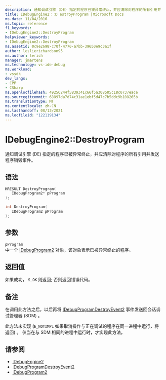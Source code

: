 ```yaml
---
description: 通知调试引擎 (DE) 指定的程序已被异常终止，并应清除对程序的所有引用并发送程序销毁事件。
title: IDebugEngine2：:D estroyProgram |Microsoft Docs
ms.date: 11/04/2016
ms.topic: reference
f1_keywords:
- IDebugEngine2::DestroyProgram
helpviewer_keywords:
- IDebugEngine2::DestroyProgram
ms.assetid: 0c9e2698-c70f-4770-a7bb-39650e9c3a1f
author: leslierichardson95
ms.author: lerich
manager: jmartens
ms.technology: vs-ide-debug
ms.workload:
- vssdk
dev_langs:
- CPP
- CSharp
ms.openlocfilehash: 49256244f5839341c66f5a308505c18c0737eace
ms.sourcegitcommit: 68897da7d74c31ae1ebf5d47c7b5ddc9b108265b
ms.translationtype: MT
ms.contentlocale: zh-CN
ms.lasthandoff: 08/13/2021
ms.locfileid: "122119134"
---
```

# <a name="idebugengine2destroyprogram"></a>IDebugEngine2::DestroyProgram
通知调试引擎 (DE) 指定的程序已被异常终止，并应清除对程序的所有引用并发送程序销毁事件。

## <a name="syntax"></a>语法

```cpp
HRESULT DestroyProgram( 
   IDebugProgram2* pProgram
);
```

```cpp
int DestroyProgram( 
   IDebugProgram2 pProgram
);
```

## <a name="parameters"></a>参数
`pProgram`\
中一个 [IDebugProgram2](../../../extensibility/debugger/reference/idebugprogram2.md) 对象，该对象表示已被异常终止的程序。

## <a name="return-value"></a>返回值
 如果成功， `S_OK` 则返回; 否则返回错误代码。

## <a name="remarks"></a>备注
 在调用此方法之后，以后再将 [IDebugProgramDestroyEvent2](../../../extensibility/debugger/reference/idebugprogramdestroyevent2.md) 事件发送回会话调试管理器 (SDM) 。

 此方法未实现 (`E_NOTIMPL` 如果取消操作与正在调试的程序在同一进程中运行，将返回) 。 仅当在与 SDM 相同的进程中运行时，才实现此方法。

## <a name="see-also"></a>请参阅
- [IDebugEngine2](../../../extensibility/debugger/reference/idebugengine2.md)
- [IDebugProgramDestroyEvent2](../../../extensibility/debugger/reference/idebugprogramdestroyevent2.md)
- [IDebugProgram2](../../../extensibility/debugger/reference/idebugprogram2.md)
